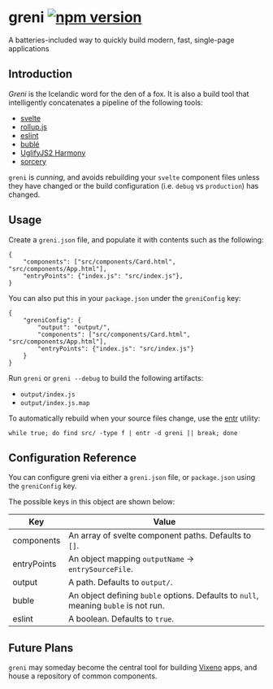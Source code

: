 # greni [![npm version](https://badge.fury.io/js/greni.svg)](https://badge.fury.io/js/greni)
A batteries-included way to quickly build modern, fast, single-page applications

## Introduction

*Greni* is the Icelandic word for the den of a fox. It is also a build tool that
intelligently concatenates a pipeline of the following tools:

* [svelte](http://svelte.technology)
* [rollup.js](http://rollupjs.org)
* [eslint](http://eslint.org)
* [bublé](http://buble.surge.sh)
* [UglifyJS2 Harmony](https://www.npmjs.com/package/uglify-js-harmony)
* [sorcery](https://www.npmjs.com/package/sorcery)

`greni` is *cunning*, and avoids rebuilding your `svelte` component files unless
they have changed or the build configuration (i.e. `debug` vs `production`) has
changed.

## Usage

Create a `greni.json` file, and populate it with contents such as the following:

    {
        "components": ["src/components/Card.html", "src/components/App.html"],
        "entryPoints": {"index.js": "src/index.js"},
    }

You can also put this in your `package.json` under the `greniConfig` key:

    {
        "greniConfig": {
            "output": "output/",
            "components": ["src/components/Card.html", "src/components/App.html"],
            "entryPoints": {"index.js": "src/index.js"}
        }
    }

Run `greni` or `greni --debug` to build the following artifacts:

* `output/index.js`
* `output/index.js.map`

To automatically rebuild when your source files change, use the
[entr](http://entrproject.org/) utility:

    while true; do find src/ -type f | entr -d greni || break; done

## Configuration Reference

You can configure greni via either a `greni.json` file, or `package.json`
using the `greniConfig` key.

The possible keys in this object are shown below:

| Key         | Value                                                 |
| ----------  | ----------------------------------------------------- |
| components  | An array of svelte component paths. Defaults to `[]`. |
| entryPoints | An object mapping `outputName` -> `entrySourceFile`.  |
| output      | A path. Defaults to `output/`.                        |
| buble       | An object defining `buble` options. Defaults to `null`, meaning `buble` is not run. |
| eslint      | A boolean. Defaults to `true`.                        |

## Future Plans

`greni` may someday become the central tool for building
[Vixeno](https://vixeno.com) apps, and house a repository of common
components.
